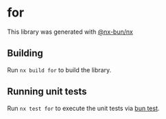 # for

This library was generated with [@nx-bun/nx](https://github.com/jordan-hall/nx-bun)

## Building

Run `nx build for` to build the library.

## Running unit tests

Run `nx test for` to execute the unit tests via [bun test](https://bun.sh/docs/cli/test).

